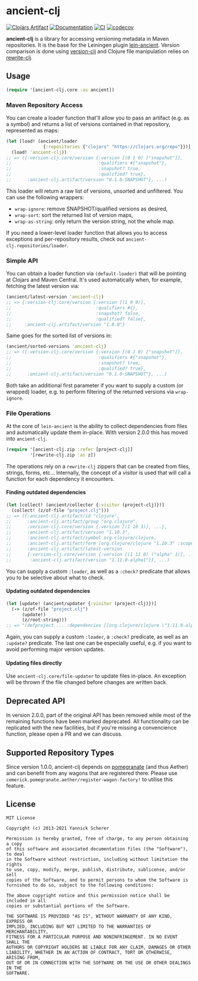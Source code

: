 # ancient-clj

[![Clojars Artifact](https://img.shields.io/clojars/v/ancient-clj.svg)](https://clojars.org/ancient-clj)
[![Documentation](https://cljdoc.org/badge/ancient-clj/ancient-clj)](https://cljdoc.org/d/ancient-clj/ancient-clj/CURRENT)
[![CI](https://github.com/xsc/ancient-clj/workflows/CI/badge.svg?branch=master)](https://github.com/xsc/ancient-clj/actions/workflows/ci.yml)
[![codecov](https://codecov.io/gh/xsc/ancient-clj/branch/master/graph/badge.svg?token=GLSK1G95TX)](https://codecov.io/gh/xsc/ancient-clj)

__ancient-clj__ is a library for accessing versioning metadata in Maven repositories.
It is the base for the Leiningen plugin [lein-ancient][].  Version comparison is
done using [version-clj][] and Clojure file manipulation relies on
[rewrite-clj][].

[lein-ancient]: https://github.com/xsc/lein-ancient
[version-clj]: https://github.com/xsc/version-clj
[rewrite-clj]: https://github.com/clj-commons/version-clj

## Usage

```clojure
(require '[ancient-clj.core :as ancient])
```

### Maven Repository Access

You can create a loader function that'll allow you to pass an artifact (e.g. as
a symbol) and returns a list of versions contained in that repository,
represented as maps:

```clojure
(let [load! (ancient/loader
              {:repositories {"clojars" "https://clojars.org/repo"}})]
  (load! 'ancient-clj))
;; => ({:version-clj.core/version {:version [(0 1 0) ["snapshot"]],
;;                                 :qualifiers #{"snapshot"},
;;                                 :snapshot? true,
;;                                 :qualified? true},
;;      :ancient-clj.artifact/version "0.1.0-SNAPSHOT"}, ...)
```

This loader will return a raw list of versions, unsorted and unfiltered. You can
use the following wrappers:

- `wrap-ignore`: remove SNAPSHOT/qualified versions as desired,
- `wrap-sort`: sort the returned list of version maps,
- `wrap-as-string`: only return the version string, not the whole map.

If you need a lower-level loader function that allows you to access exceptions
and per-repository results, check out `ancient-clj.repositories/loader`.

### Simple API

You can obtain a loader function via `(default-loader)` that will be pointing at
Clojars and Maven Central. It's used automatically when, for example, fetching
the latest version via:

```clojure
(ancient/latest-version 'ancient-clj)
;; => {:version-clj.core/version {:version [(1 0 0)],
;;                                :qualifiers #{},
;;                                :snapshot? false,
;;                                :qualified? false},
;;     :ancient-clj.artifact/version "1.0.0"}
```

Same goes for the sorted list of versions in:

```clojure
(ancient/sorted-versions 'ancient-clj)
;; => ({:version-clj.core/version {:version [(0 1 0) ["snapshot"]],
;;                                 :qualifiers #{"snapshot"},
;;                                 :snapshot? true,
;;                                 :qualified? true},
;;      :ancient-clj.artifact/version "0.1.0-SNAPSHOT"}, ...)
```

Both take an additional first parameter if you want to supply a custom (or
wrapped) loader, e.g. to perform filtering of the returned versions via
`wrap-ignore`.

### File Operations

At the core of `lein-ancient` is the ability to collect dependencies from
files and automatically update them in-place. With version 2.0.0 this has moved
into `ancient-clj`.

```clojure
(require '[ancient-clj.zip :refer [project-clj]]
         '[rewrite-clj.zip :as z])
```

The operations rely on a `rewrite-clj` zippers that can be created from files,
strings, forms, etc... Internally, the concept of a _visitor_ is used that will
call a function for each dependency it encounters.

#### Finding outdated dependencies

```clojure
(let [collect! (ancient/collector {:visitor (project-clj)})]
  (collect! (z/of-file "project.clj")))
;; => ({:ancient-clj.artifact/id "clojure",
;;      :ancient-clj.artifact/group "org.clojure",
;;      :version-clj.core/version {:version [(1 10 3)], ...},
;;      :ancient-clj.artifact/version "1.10.3",
;;      :ancient-clj.artifact/symbol org.clojure/clojure,
;;      :ancient-clj.artifact/form [org.clojure/clojure "1.10.3" :scope "provided"],
;;      :ancient-clj.artifact/latest-version
;;      {:version-clj.core/version {:version [(1 11 0) ("alpha" 1)], ...},
;;       :ancient-clj.artifact/version "1.11.0-alpha1"}}, ...)
```

You can supply a custom `:loader`, as well as a `:check?` predicate that allows
you to be selective about what to check.

#### Updating outdated dependencies

```clojure
(let [update! (ancient/updater {:visitor (project-clj)})]
  (-> (z/of-file "project.clj")
      (update!)
      (z/root-string)))
;; => "(defproject ... :dependencies [[org.clojure/clojure \"1.11.0-alpha1\" :scope \"provided\"]\n ...)"
```

Again, you can supply a custom `:loader`, a `:check?` predicate, as well as an
`:update?` predicate. The last one can be especially useful, e.g. if you want
to avoid performing major version updates.

#### Updating files directly

Use `ancient-clj.core/file-updater` to update files in-place. An exception will
be thrown if the file changed before changes are written back.

## Deprecated API

In version 2.0.0, part of the original API has been removed while most of the
remaining functions have been marked deprecated. All functionality can be
replicated with the new facilities, but if you're missing a convencience
function, please open a PR and we can discuss.

## Supported Repository Types

Since version 1.0.0, ancient-clj depends on [pomegranate][] (and thus Aether)
and can benefit from any wagons that are registered there. Please use
`cemerick.pomegranate.aether/register-wagon-factory!` to utilise this feature.

[pomegranate]: https://github.com/clj-commons/pomegranate

## License

```
MIT License

Copyright (c) 2013-2021 Yannick Scherer

Permission is hereby granted, free of charge, to any person obtaining a copy
of this software and associated documentation files (the "Software"), to deal
in the Software without restriction, including without limitation the rights
to use, copy, modify, merge, publish, distribute, sublicense, and/or sell
copies of the Software, and to permit persons to whom the Software is
furnished to do so, subject to the following conditions:

The above copyright notice and this permission notice shall be included in all
copies or substantial portions of the Software.

THE SOFTWARE IS PROVIDED "AS IS", WITHOUT WARRANTY OF ANY KIND, EXPRESS OR
IMPLIED, INCLUDING BUT NOT LIMITED TO THE WARRANTIES OF MERCHANTABILITY,
FITNESS FOR A PARTICULAR PURPOSE AND NONINFRINGEMENT. IN NO EVENT SHALL THE
AUTHORS OR COPYRIGHT HOLDERS BE LIABLE FOR ANY CLAIM, DAMAGES OR OTHER
LIABILITY, WHETHER IN AN ACTION OF CONTRACT, TORT OR OTHERWISE, ARISING FROM,
OUT OF OR IN CONNECTION WITH THE SOFTWARE OR THE USE OR OTHER DEALINGS IN THE
SOFTWARE.
```
